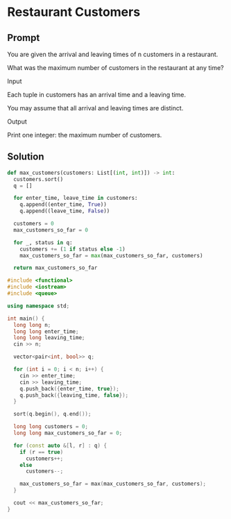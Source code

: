 # Restaurant Customers

## Prompt

You are given the arrival and leaving times of n customers in a restaurant.

What was the maximum number of customers in the restaurant at any time?

Input

Each tuple in customers has an arrival time and a leaving time.

You may assume that all arrival and leaving times are distinct.

Output

Print one integer: the maximum number of customers.

## Solution

```py
def max_customers(customers: List[(int, int)]) -> int:
  customers.sort()
  q = []

  for enter_time, leave_time in customers:
    q.append((enter_time, True))
    q.append((leave_time, False))

  customers = 0
  max_customers_so_far = 0

  for _, status in q:
    customers += (1 if status else -1)
    max_customers_so_far = max(max_customers_so_far, customers)

  return max_customers_so_far
```

```cpp
#include <functional>
#include <iostream>
#include <queue>

using namespace std;

int main() {
  long long n;
  long long enter_time;
  long long leaving_time;
  cin >> n;

  vector<pair<int, bool>> q;

  for (int i = 0; i < n; i++) {
    cin >> enter_time;
    cin >> leaving_time;
    q.push_back({enter_time, true});
    q.push_back({leaving_time, false});
  }

  sort(q.begin(), q.end());

  long long customers = 0;
  long long max_customers_so_far = 0;

  for (const auto &[l, r] : q) {
    if (r == true)
      customers++;
    else
      customers--;

    max_customers_so_far = max(max_customers_so_far, customers);
  }

  cout << max_customers_so_far;
}
```
